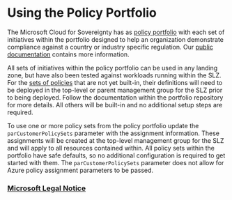 # Using the Policy Portfolio

The Microsoft Cloud for Sovereignty has as [policy portfolio](https://github.com/Azure/cloud-for-sovereignty-policy-portfolio) with each set of initiatives within the portfolio designed to help an organization demonstrate compliance against a country or industry specific regulation. Our [public documentation](https://learn.microsoft.com/industry/sovereignty/policy-portfolio-baseline) contains more information.

All sets of initiatives within the policy portfolio can be used in any landing zone, but have also been tested against workloads running within the SLZ. For the [sets of policies](https://github.com/Azure/cloud-for-sovereignty-policy-portfolio) that are not yet built-in, their definitions will need to be deployed in the top-level or parent management group for the SLZ prior to being deployed. Follow the documentation within the portfolio repository for more details. All others will be built-in and no additional setup steps are required.

To use one or more policy sets from the policy portfolio update the `parCustomerPolicySets` parameter with the assignment information. These assignments will be created at the top-level management group for the SLZ and will apply to all resources contained within. All policy sets within the portfolio have safe defaults, so no additional configuration is required to get started with them. The `parCustomerPolicySets` parameter does not allow for Azure policy assignment parameters to be passed.

### [Microsoft Legal Notice](../NOTICE.md)
